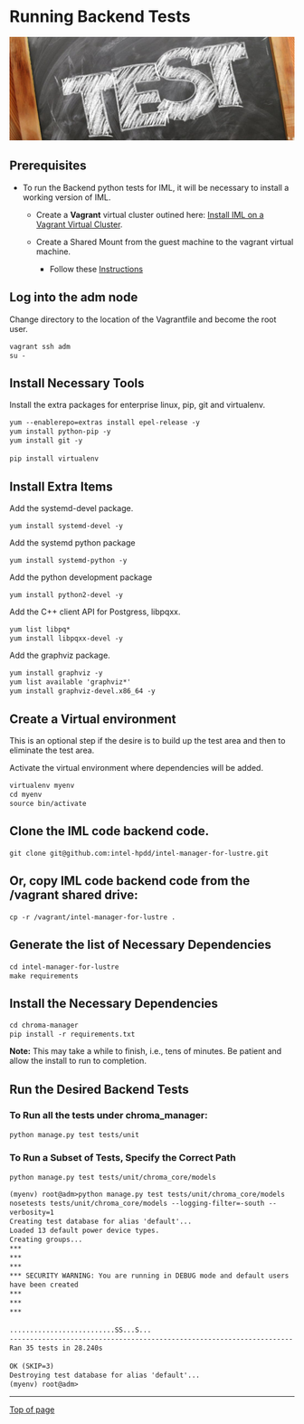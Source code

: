 #  <a name="Top"></a>Running Backend Tests

![backend](md_Graphics/test.png)

## Prerequisites
* To run the Backend python tests for IML, it will be necessary to install a working version of IML.
    * Create a **Vagrant** virtual cluster outined here: [Install IML on a Vagrant Virtual Cluster](cd_Installing_IML_On_Vagrant.md).

    * Create a Shared Mount from the guest machine to the vagrant virtual machine.
        * Follow these [Instructions](cd_Create_Vagrant_Mount.md)

## Log into the **adm** node
Change directory to the location of the Vagrantfile and become the root user.

    vagrant ssh adm
    su -

## Install Necessary Tools
Install the extra packages for enterprise linux, pip, git and virtualenv.

    yum --enablerepo=extras install epel-release -y
    yum install python-pip -y
    yum install git -y

    pip install virtualenv


## Install Extra Items
Add the systemd-devel package.

    yum install systemd-devel -y

Add the systemd python package

    yum install systemd-python -y

Add the python development package

    yum install python2-devel -y

Add the C++ client API for Postgress, libpqxx.

    yum list libpq*
    yum install libpqxx-devel -y

Add the graphviz package.

    yum install graphviz -y
    yum list available 'graphviz*'
    yum install graphviz-devel.x86_64 -y

## Create a Virtual environment
This is an optional step if the desire is to build up the test area and then to eliminate the test area.

Activate the virtual environment where dependencies will be added.

    virtualenv myenv
    cd myenv
    source bin/activate

## Clone the IML code backend code.

    git clone git@github.com:intel-hpdd/intel-manager-for-lustre.git

## Or, copy IML code backend code from the /vagrant shared drive:

    cp -r /vagrant/intel-manager-for-lustre .

## Generate the list of Necessary Dependencies

    cd intel-manager-for-lustre
    make requirements

## Install the Necessary Dependencies

    cd chroma-manager
    pip install -r requirements.txt

**Note:** This may take a while to finish, i.e., tens of minutes. Be patient and allow the install to run to completion.

## Run the Desired Backend Tests

### To Run all the tests under chroma_manager:

    python manage.py test tests/unit

### To Run a Subset of Tests, Specify the Correct Path

    python manage.py test tests/unit/chroma_core/models

```
(myenv) root@adm>python manage.py test tests/unit/chroma_core/models
nosetests tests/unit/chroma_core/models --logging-filter=-south --verbosity=1
Creating test database for alias 'default'...
Loaded 13 default power device types.
Creating groups...
***
***
***
*** SECURITY WARNING: You are running in DEBUG mode and default users have been created
***
***
***

..........................SS...S...
----------------------------------------------------------------------
Ran 35 tests in 28.240s

OK (SKIP=3)
Destroying test database for alias 'default'...
(myenv) root@adm>
```

---
[Top of page](#Top)